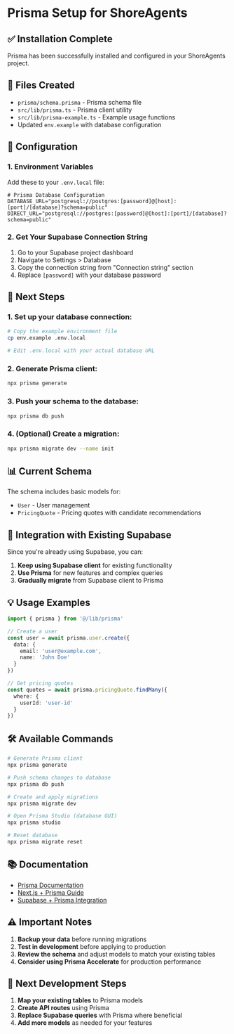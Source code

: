 # Prisma Setup for ShoreAgents

## ✅ Installation Complete

Prisma has been successfully installed and configured in your ShoreAgents project.

## 📁 Files Created

- `prisma/schema.prisma` - Prisma schema file
- `src/lib/prisma.ts` - Prisma client utility
- `src/lib/prisma-example.ts` - Example usage functions
- Updated `env.example` with database configuration

## 🔧 Configuration

### 1. Environment Variables

Add these to your `.env.local` file:

```env
# Prisma Database Configuration
DATABASE_URL="postgresql://postgres:[password]@[host]:[port]/[database]?schema=public"
DIRECT_URL="postgresql://postgres:[password]@[host]:[port]/[database]?schema=public"
```

### 2. Get Your Supabase Connection String

1. Go to your Supabase project dashboard
2. Navigate to Settings > Database
3. Copy the connection string from "Connection string" section
4. Replace `[password]` with your database password

## 🚀 Next Steps

### 1. Set up your database connection:
```bash
# Copy the example environment file
cp env.example .env.local

# Edit .env.local with your actual database URL
```

### 2. Generate Prisma client:
```bash
npx prisma generate
```

### 3. Push your schema to the database:
```bash
npx prisma db push
```

### 4. (Optional) Create a migration:
```bash
npx prisma migrate dev --name init
```

## 📊 Current Schema

The schema includes basic models for:
- `User` - User management
- `PricingQuote` - Pricing quotes with candidate recommendations

## 🔄 Integration with Existing Supabase

Since you're already using Supabase, you can:

1. **Keep using Supabase client** for existing functionality
2. **Use Prisma** for new features and complex queries
3. **Gradually migrate** from Supabase client to Prisma

## 💡 Usage Examples

```typescript
import { prisma } from '@/lib/prisma'

// Create a user
const user = await prisma.user.create({
  data: {
    email: 'user@example.com',
    name: 'John Doe'
  }
})

// Get pricing quotes
const quotes = await prisma.pricingQuote.findMany({
  where: {
    userId: 'user-id'
  }
})
```

## 🛠️ Available Commands

```bash
# Generate Prisma client
npx prisma generate

# Push schema changes to database
npx prisma db push

# Create and apply migrations
npx prisma migrate dev

# Open Prisma Studio (database GUI)
npx prisma studio

# Reset database
npx prisma migrate reset
```

## 📚 Documentation

- [Prisma Documentation](https://www.prisma.io/docs)
- [Next.js + Prisma Guide](https://www.prisma.io/docs/guides/other/tutorials/rest-nextjs)
- [Supabase + Prisma Integration](https://supabase.com/docs/guides/integrations/prisma)

## ⚠️ Important Notes

1. **Backup your data** before running migrations
2. **Test in development** before applying to production
3. **Review the schema** and adjust models to match your existing tables
4. **Consider using Prisma Accelerate** for production performance

## 🎯 Next Development Steps

1. **Map your existing tables** to Prisma models
2. **Create API routes** using Prisma
3. **Replace Supabase queries** with Prisma where beneficial
4. **Add more models** as needed for your features



